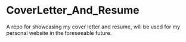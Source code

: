 # CoverLetter_And_Resume
A repo for showcasing my cover letter and resume, will be used for my personal website in the foreseeable future.
